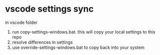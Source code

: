 # vscode settings sync
in vscode folder

1. run copy-settings-windows.bat. this will copy your local settings to this repo
2. resolve differences in settings
3. use override-settings-windows.bat to copy back into your system